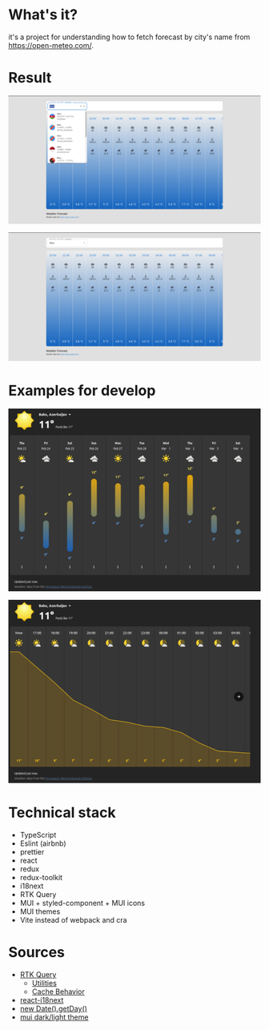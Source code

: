 # What's it?

it's a project for understanding how to fetch forecast by city's name from https://open-meteo.com/.

# Result
<p align="center">
  <img src="./docs/ui/city_search.png" alt="drawing"/>
</p>
<p align="center">
  <img src="./docs/ui/hours_ui.png" alt="drawing"/>
</p>

# Examples for develop

<p align="center">
  <img src="./docs/ui/days.png" alt="drawing"/>
</p>
<p align="center">
  <img src="./docs/ui/hours.png" alt="drawing"/>
</p>

# Technical stack

- TypeScript
- Eslint (airbnb)
- prettier
- react
- redux
- redux-toolkit
- i18next
- RTK Query
- MUI + styled-component + MUI icons
- MUI themes
- Vite instead of webpack and cra

# Sources
- [RTK Query](https://redux-toolkit.js.org/rtk-query/overview)
  - [Utilities](https://redux-toolkit.js.org/rtk-query/api/created-api/api-slice-utils)
  - [Cache Behavior](https://redux-toolkit.js.org/rtk-query/usage/cache-behavior)
- [react-i18next](https://react.i18next.com/getting-started)
- [new Date().getDay()](https://developer.mozilla.org/en-US/docs/Web/JavaScript/Reference/Global_Objects/Date/getDay)
- [mui dark/light theme](https://mui.com/material-ui/customization/dark-mode/)